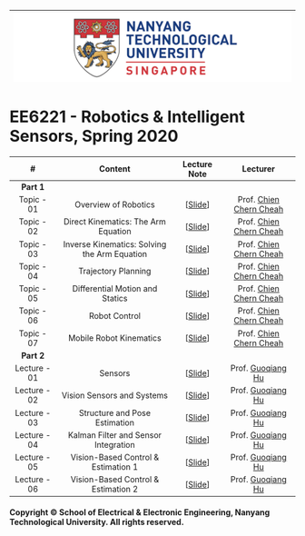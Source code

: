 |![image](https://github.com/NTU-CCA/EE7207/blob/master/logo.png)|
|---|
# EE6221 - Robotics &amp; Intelligent Sensors, Spring 2020

|#|Content|Lecture Note|Lecturer|
|:---:|:---:|:---:|:---:|
|**Part 1**|
|Topic - 01|Overview of Robotics|[[Slide](https://github.com/NTU-CCA/EE7207/blob/master/Slides/EE7207-NN1_2019.pdf)]|Prof. [Chien Chern Cheah](http://research.ntu.edu.sg/expertise/academicprofile/Pages/StaffProfile.aspx?ST_EMAILID=ecccheah)
|Topic - 02|Direct Kinematics: The Arm Equation|[[Slide](https://github.com/NTU-CCA/EE7207/blob/master/Slides/EE7207-NN1_2019.pdf)]|Prof. [Chien Chern Cheah](http://research.ntu.edu.sg/expertise/academicprofile/Pages/StaffProfile.aspx?ST_EMAILID=ecccheah)
|Topic - 03|Inverse Kinematics: Solving the Arm Equation|[[Slide](https://github.com/NTU-CCA/EE7207/blob/master/Slides/EE7207-NN1_2019.pdf)]|Prof. [Chien Chern Cheah](http://research.ntu.edu.sg/expertise/academicprofile/Pages/StaffProfile.aspx?ST_EMAILID=ecccheah)
|Topic - 04|Trajectory Planning|[[Slide](https://github.com/NTU-CCA/EE7207/blob/master/Slides/EE7207-NN1_2019.pdf)]|Prof. [Chien Chern Cheah](http://research.ntu.edu.sg/expertise/academicprofile/Pages/StaffProfile.aspx?ST_EMAILID=ecccheah)
|Topic - 05|Differential Motion and Statics|[[Slide](https://github.com/NTU-CCA/EE7207/blob/master/Slides/EE7207-NN1_2019.pdf)]|Prof. [Chien Chern Cheah](http://research.ntu.edu.sg/expertise/academicprofile/Pages/StaffProfile.aspx?ST_EMAILID=ecccheah)
|Topic - 06|Robot Control|[[Slide](https://github.com/NTU-CCA/EE7207/blob/master/Slides/EE7207-NN1_2019.pdf)]|Prof. [Chien Chern Cheah](http://research.ntu.edu.sg/expertise/academicprofile/Pages/StaffProfile.aspx?ST_EMAILID=ecccheah)
|Topic - 07|Mobile Robot Kinematics|[[Slide](https://github.com/NTU-CCA/EE7207/blob/master/Slides/EE7207-NN1_2019.pdf)]|Prof. [Chien Chern Cheah](http://research.ntu.edu.sg/expertise/academicprofile/Pages/StaffProfile.aspx?ST_EMAILID=ecccheah)
|**Part 2**|
|Lecture - 01|Sensors|[[Slide](https://github.com/NTU-CCA/EE7207/blob/master/Slides/EE7207-Part2-1.pdf)]|Prof. [Guoqiang Hu](https://www.ntu.edu.sg/home/gqhu/)
|Lecture - 02|Vision Sensors and Systems|[[Slide](https://github.com/NTU-CCA/EE7207/blob/master/Slides/EE7207-Part2-2.pdf)]|Prof. [Guoqiang Hu](https://www.ntu.edu.sg/home/gqhu/)
|Lecture - 03|Structure and Pose Estimation|[[Slide](https://github.com/NTU-CCA/EE7207/blob/master/Slides/EE7207-Part2-3.pdf)]|Prof. [Guoqiang Hu](https://www.ntu.edu.sg/home/gqhu/)
|Lecture - 04|Kalman Filter and Sensor Integration|[[Slide](https://github.com/NTU-CCA/EE7207/blob/master/Slides/EE7207-Part2-4.pdf)]|Prof. [Guoqiang Hu](https://www.ntu.edu.sg/home/gqhu/)
|Lecture - 05|Vision-Based Control & Estimation 1|[[Slide](https://github.com/NTU-CCA/EE7207/blob/master/Slides/EE7207-Part2-5.pdf)]|Prof. [Guoqiang Hu](https://www.ntu.edu.sg/home/gqhu/)
|Lecture - 06|Vision-Based Control & Estimation 2|[[Slide](https://github.com/NTU-CCA/EE7207/blob/master/Slides/EE7207-Part2-5.pdf)]|Prof. [Guoqiang Hu](https://www.ntu.edu.sg/home/gqhu/)

#### Copyright © School of Electrical & Electronic Engineering, Nanyang Technological University. All rights reserved.
